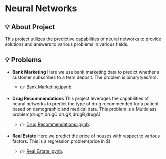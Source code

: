 # Neural Networks

## 💡 About Project
This project utilizes the predictive capabilities of neural networks to provide solutions and answers to various problems in various fields.

## 💡 Problems

- **Bank Marketing**
  Here we use bank marketing data to predict whether a customer subscribes to a term deposit.
  The problem is binary(yes/no).
  - 👉 [Bank Marketing.ipynb](https://github.com/SHIVOGOJOHN/Neural-Networks/tree/main/Bank%20Marketing).

- **Drug Recommendations**
  This project leverages the capabilities of neural networks to predict the type of drug recommended for a patient based on demographic and medical data.
  This problem is a Multiclass problem(drugY,drugC,drugX,drugB,drugA)
  - 👉 [Drug Recommendations.ipynb](https://github.com/SHIVOGOJOHN/Neural-Networks/tree/main/Drug%20Recommendations).

- **Real Estate**
  Here we predict the price of houses with respect to various factors.
  This is a regression problem(price in $)
  - 👉 [Real Estate.ipynb](https://github.com/SHIVOGOJOHN/Neural-Networks/tree/main/Real%20Estate).

  
